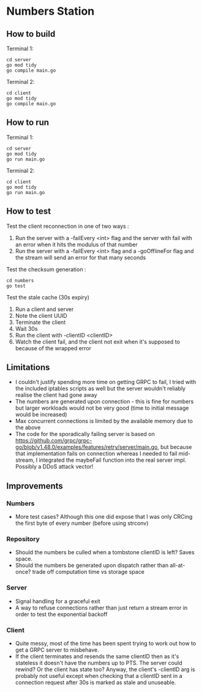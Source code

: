# Numbers Station

## How to build

Terminal 1:

```
cd server
go mod tidy
go compile main.go
```

Terminal 2:

```
cd client
go mod tidy
go compile main.go
```

## How to run

Terminal 1:

```
cd server
go mod tidy
go run main.go
```

Terminal 2:

```
cd client
go mod tidy
go run main.go
```

## How to test

Test the client reconnection in one of two ways :

1. Run the server with a -failEvery \<int\> flag and the server with fail with an error when it hits the modulus of that number
2. Run the server with a -failEvery \<int\> flag and a -goOfflineFor flag and the stream will send an error for that many seconds

Test the checksum generation :

```
cd numbers
go test
```

Test the stale cache (30s expiry)

1. Run a client and server
2. Note the client UUID
3. Terminate the client
4. Wait 30s
5. Run the client with -clientID \<clientID\>
6. Watch the client fail, and the client not exit when it's supposed to because of the wrapped error

## Limitations

- I couldn't justify spending more time on getting GRPC to fail, I tried with the included iptables scripts as well but the server wouldn't reliably realise the client had gone away
- The numbers are generated upon connection - this is fine for numbers but larger workloads would not be very good (time to initial message would be increased)
- Max concurrent connections is limited by the available memory due to the above
- The code for the sporadically failing server is based on https://github.com/grpc/grpc-go/blob/v1.48.0/examples/features/retry/server/main.go, but because that implementation fails on connection whereas I needed to fail mid-stream, I integrated the maybeFail function into the real server impl. Possibly a DDoS attack vector!

## Improvements

### Numbers

- More test cases? Although this one did expose that I was only CRCing the first byte of every number (before using strconv)

### Repository

- Should the numbers be culled when a tombstone clientID is left? Saves space.
- Should the numbers be generated upon dispatch rather than all-at-once? trade off computation time vs storage space

### Server

- Signal handling for a graceful exit
- A way to refuse connections rather than just return a stream error in order to test the exponential backoff

### Client

- Quite messy, most of the time has been spent trying to work out how to get a GRPC server to misbehave.
- If the client terminates and resends the same clientID then as it's stateless it doesn't have the numbers up to PTS. The server could rewind? Or the client has state too? Anyway, the client's -clientID arg is probably not useful except when checking that a clientID sent in a connection request after 30s is marked as stale and unuseable.